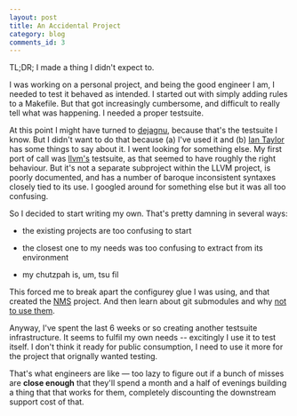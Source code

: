 ```yaml
---
layout: post
title: An Accidental Project
category: blog
comments_id: 3
---
```


TL;DR; I made a thing I didn't expect to.

I was working on a personal project, and being the good engineer I am,
I needed to test it behaved as intended.  I started out with simply
adding rules to a Makefile.  But that got increasingly cumbersome, and
difficult to really tell what was happening.  I needed a proper testsuite.

At this point I might have turned to
[dejagnu](https://www.gnu.org/software/dejagnu/), because that's the
testsuite I know.  But I didn't want to do that because (a) I've used
it and (b) [Ian Taylor](https://www.airs.com/blog/archives/499) has
some things to say about it.  I went looking for something else.  My
first port of call was [llvm's](http://llvm.org/) testsuite, as that
seemed to have roughly the right behaviour.  But it's not a separate
subproject within the LLVM project, is poorly documented, and has a
number of baroque inconsistent syntaxes closely tied to its use.  I
googled around for something else but it was all too confusing.

So I decided to start writing my own.  That's pretty damning in several ways:

* the existing projects are too confusing to start

* the closest one to my needs was too confusing to extract from its
  environment

* my chutzpah is, um, tsu fil

This forced me to break apart the configurey glue I was using, and that
created the [NMS](https://github.com/urnathan/nms) project.  And then
learn about git submodules and why [not to use
them](https://urnathan.github.io/blog/2020/04/18/git-submodules.html).

Anyway, I've spent the last 6 weeks or so creating another testsuite
infrastructure.  It seems to fulfil my own needs -- excitingly I use
it to test itself.  I don't think it ready for public consumption, I
need to use it more for the project that orignally wanted testing.

That's what engineers are like &mdash; too lazy to figure out if a bunch of
misses are __close enough__ that they'll spend a month and a half of
evenings building a thing that that works for them, completely
discounting the downstream support cost of that.